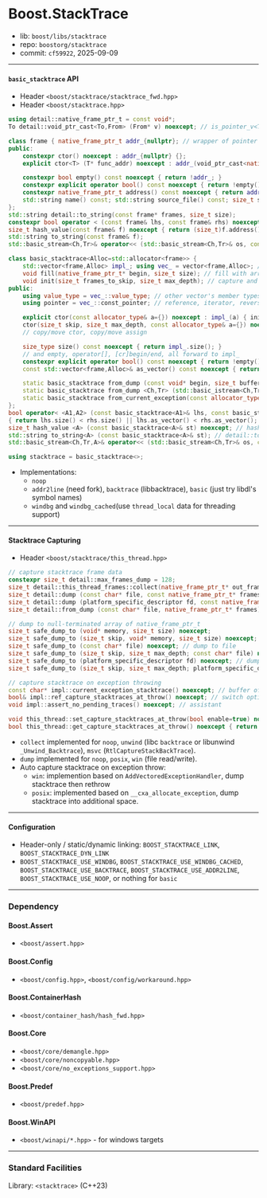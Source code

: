 # Boost.StackTrace

* lib: `boost/libs/stacktrace`
* repo: `boostorg/stacktrace`
* commit: `cf59922`, 2025-09-09

------
#### `basic_stacktrace` API

* Header `<boost/stacktrace/stacktrace_fwd.hpp>`
* Header `<boost/stacktrace.hpp>`

```c++
using detail::native_frame_ptr_t = const void*;
To detail::void_ptr_cast<To,From> (From* v) noexcept; // is_pointer_v<T> && sizeof(From*) == sizeof(To)

class frame { native_frame_ptr_t addr_{nullptr}; // wrapper of pointer
public:
    constexpr ctor() noexcept : addr_{nullptr} {};
    explicit ctor<T> (T* func_addr) noexcept : addr_(void_ptr_cast<native_frame_ptr_t>(func_addr)) {}; // init

    constexpr bool empty() const noexcept { return !addr_; }
    constexpr explicit operator bool() const noexcept { return !empty(); }
    constexpr native_frame_ptr_t address() const noexcept { return addr_; }
    std::string name() const; std::string source_file() const; size_t source_line() const;
};
std::string detail::to_string(const frame* frames, size_t size);
constexpr bool operator < (const frame& lhs, const frame& rhs) noexcept; // compare by address(); also >, <=, >=, ==, !=
size_t hash_value(const frame& f) noexcept { return (size_t)f.address(); }
std::string to_string(const frame& f);
std::basic_stream<Ch,Tr>& operator<< (std::basic_stream<Ch,Tr>& os, const frame& f) { return os<< to_string(f); }

class basic_stacktrace<Alloc=std::allocator<frame>> {
    std::vector<frame,Alloc> impl_; using vec_ = vector<frame,Alloc>; // frames, wrapped container
    void fill(native_frame_ptr_t* begin, size_t size); // fill with array buffer
    void init(size_t frames_to_skip, size_t max_depth); // capture and fill, call `collect`
public:
    using value_type = vec_::value_type; // other vector's member types: allocator_type, size_type, difference_type
    using pointer = vec_::const_pointer; // reference, iterator, reverse_iterator are const_ ones

    explicit ctor(const allocator_type& a={}) noexcept : impl_(a) { init(0, -1); } // capture on ctor
    ctor(size_t skip, size_t max_depth, const allocator_type& a={}) noexcept : impl_(a) { init(skip, max_depth); }
    // copy/move ctor, copy/move assign

    size_type size() const noexcept { return impl_.size(); }
    // and empty, operator[], [cr]begin/end, all forward to impl_
    constexpr explicit operator bool() const noexcept { return !empty(); }
    const std::vector<frame,Alloc>& as_vector() const noexcept { return impl_; }

    static basic_stacktrace from_dump (const void* begin, size_t buffer_size, const allocator_type& a={}); // call `from_dump` then fill
    static basic_stacktrace from_dump <Ch,Tr> (std::basic_istream<Ch,Tr>& is, const allocator_type& a={});
    static basic_stacktrace from_current_exception(const allocator_type& a={}) noexcept; // call `current_exception_stacktrace` then fill
};
bool operator< <A1,A2> (const basic_stacktrace<A1>& lhs, const basic_stacktrace<A2>& rhs) noexcept
{ return lhs.size() < rhs.size() || lhs.as_vector() < rhs.as_vector(); } // and >, <=, >=, ==, !=
size_t hash_value <A> (const basic_stacktrace<A>& st) noexcept; // hash_range on members
std::string to_string<A> (const basic_stacktrace<A>& st); // detail::to_string for array of frame
std::basic_stream<Ch,Tr,A>& operator<< (std::basic_stream<Ch,Tr>& os, const basic_stacktrace<A>& st) { return os<< to_string(st); }

using stacktrace = basic_stacktrace<>;
```

* Implementations:
  - `noop`
  - `addr2line` (need fork), `backtrace` (libbacktrace), `basic` (just try libdl's symbol names)
  - `windbg` and `windbg_cached`(use `thread_local` data for threading support)

------
#### Stacktrace Capturing

* Header `<boost/stacktrace/this_thread.hpp>`

```c++
// capture stacktrace frame data
constexpr size_t detail::max_frames_dump = 128;
size_t detail::this_thread_frames::collect(native_frame_ptr_t* out_frames, size_t max_count, size_t skip) noexcept;
size_t detail::dump (const char* file, const native_frame_ptr_t* frames, size_t count) noexcept;
size_t detail::dump (platform_specific_descriptor fd, const native_frame_ptr_t* frames, size_t count) noexcept;
size_t detail::from_dump (const char* file, native_frame_ptr_t* frames) noexcept; // load from file

// dump to null-terminated array of native_frame_ptr_t
size_t safe_dump_to (void* memory, size_t size) noexcept;
size_t safe_dump_to (size_t skip, void* memory, size_t size) noexcept;
size_t safe_dump_to (const char* file) noexcept; // dump to file
size_t safe_dump_to (size_t skip, size_t max_depth; const char* file) noexcept;
size_t safe_dump_to (platform_specific_descriptor fd) noexcept; // dump to opened file
size_t safe_dump_to (size_t skip, size_t max_depth; platform_specific_descriptor fd) noexcept;

// capture stacktrace on exception throwing
const char* impl::current_exception_stacktrace() noexcept; // buffer of captured dump of current exception
bool& impl::ref_capture_stacktraces_at_throw() noexcept; // switch option for dumping stacktrace on throw
void impl::assert_no_pending_traces() noexcept; // assistant

void this_thread::set_capture_stacktraces_at_throw(bool enable=true) noexcept { ref_capture_stacktraces_at_throw() = enable; }
bool this_thread::get_capture_stacktraces_at_throw() noexcept { return ref_capture_stacktraces_at_throw(); }
```

* `collect` implemented for `noop`, `unwind` (libc `backtrace` or libunwind `_Unwind_Backtrace`), `msvc` (`RtlCaptureStackBackTrace`).
* `dump` implemented for `noop`, `posix`, `win` (file read/write).
* Auto capture stacktrace on exception throw:
  - `win`: implemention based on `AddVectoredExceptionHandler`, dump stacktrace then rethrow
  - `posix`: implemented based on `__cxa_allocate_exception`, dump stacktrace into additional space.

------
#### Configuration

* Header-only / static/dynamic linking: `BOOST_STACKTRACE_LINK`, `BOOST_STACKTRACE_DYN_LINK`
* `BOOST_STACKTRACE_USE_WINDBG`, `BOOST_STACKTRACE_USE_WINDBG_CACHED`, `BOOST_STACKTRACE_USE_BACKTRACE`, `BOOST_STACKTRACE_USE_ADDR2LINE`, `BOOST_STACKTRACE_USE_NOOP`, or nothing for `basic`

------
### Dependency

#### Boost.Assert

* `<boost/assert.hpp>`

#### Boost.Config

* `<boost/config.hpp>`, `<boost/config/workaround.hpp>`

#### Boost.ContainerHash

* `<boost/container_hash/hash_fwd.hpp>`

#### Boost.Core

* `<boost/core/demangle.hpp>`
* `<boost/core/noncopyable.hpp>`
* `<boost/core/no_exceptions_support.hpp>`

#### Boost.Predef

* `<boost/predef.hpp>`

#### Boost.WinAPI

* `<boost/winapi/*.hpp>` - for windows targets

------
### Standard Facilities

Library: `<stacktrace>` (C++23)
